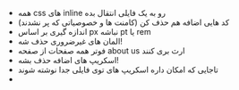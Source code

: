 - همه css های inline رو به یک فایلی انتقال بده
- کد هایی اضافه هم حذف کن (کامنت ها و خصوصیاتی که پر نشدند)
- اندازه گیری بر اساس px نباشه pt یا rem
- المان های غیرضروری حذف شه!
- فوتر همه صفحات از صفحه about us ارث بری کنند
- اسکریپ های اضافه حذف بشه!
- تاجایی که امکان داره اسکریپ های توی فایلی جدا نوشته شوند
- 